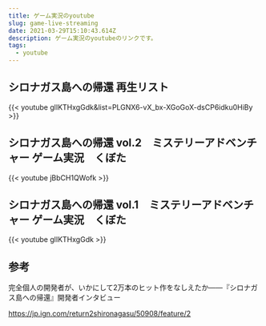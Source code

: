 ```yaml
---
title: ゲーム実況のyoutube
slug: game-live-streaming
date: 2021-03-29T15:10:43.614Z
description: ゲーム実況のyoutubeのリンクです。
tags:
  - youtube
---
```

## シロナガス島への帰還 再生リスト

{{< youtube glIKTHxgGdk&list=PLGNX6-vX_bx-XGoGoX-dsCP6idku0HiBy >}}

## シロナガス島への帰還 vol.2　ミステリーアドベンチャー ゲーム実況　くぼた

{{< youtube jBbCH1QWofk >}}

## シロナガス島への帰還 vol.1　ミステリーアドベンチャー ゲーム実況　くぼた

{{< youtube glIKTHxgGdk >}}

## 参考

完全個人の開発者が、いかにして2万本のヒット作をなしえたか――『シロナガス島への帰還』開発者インタビュー

<https://jp.ign.com/return2shironagasu/50908/feature/2>